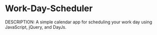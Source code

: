 # Work-Day-Scheduler
DESCRIPTION:
A simple calendar app for scheduling your work day using JavaScript, jQuery, and DayJs.

